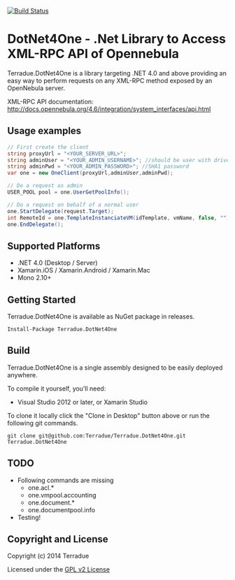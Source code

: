 [![Build Status](https://build.terradue.com/buildStatus/icon?job=DotNet4One)](https://build.terradue.com/job/DotNet4One/)

# DotNet4One - .Net Library to Access XML-RPC API of Opennebula 

Terradue.DotNet4One is a library targeting .NET 4.0 and above providing an easy way to perform requests on any XML-RPC method exposed by an OpenNebula server.

XML-RPC API documentation: http://docs.opennebula.org/4.6/integration/system_interfaces/api.html

## Usage examples

```c#
// First create the client
string proxyUrl = "<YOUR_SERVER_URL>";
string adminUser = "<YOUR_ADMIN_USERNAME>"; //should be user with driver server_* to allow requests delegation
string adminPwd = "<YOUR_ADMIN_PASSWORD>"; //SHA1 password
var one = new OneClient(proxyUrl,adminUser,adminPwd);

// Do a request as admin
USER_POOL pool = one.UserGetPoolInfo();

// Do a request on behalf of a normal user
one.StartDelegate(request.Target);
int RemoteId = one.TemplateInstanciateVM(idTemplate, vmName, false, "");
one.EndDelegate();
```

## Supported Platforms

* .NET 4.0 (Desktop / Server)
* Xamarin.iOS / Xamarin.Android / Xamarin.Mac
* Mono 2.10+

## Getting Started

Terradue.DotNet4One is available as NuGet package in releases.

```
Install-Package Terradue.DotNet4One
```

## Build

Terradue.DotNet4One is a single assembly designed to be easily deployed anywhere. 

To compile it yourself, you’ll need:

* Visual Studio 2012 or later, or Xamarin Studio

To clone it locally click the "Clone in Desktop" button above or run the 
following git commands.

```
git clone git@github.com:Terradue/Terradue.DotNet4One.git Terradue.DotNet4One
```

## TODO

* Following commands are missing
  * one.acl.*
  * one.vmpool.accounting
  * one.document.*
  * one.documentpool.info
* Testing!

## Copyright and License

Copyright (c) 2014 Terradue

Licensed under the [GPL v2 License](https://github.com/Terradue.GeoJson/Terradue.DotNet4One/blob/master/LICENSE.txt)

